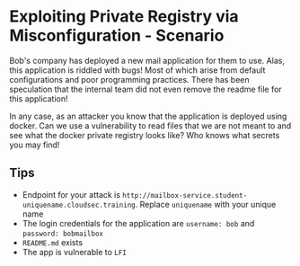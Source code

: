 # Exploiting Private Registry via Misconfiguration - Scenario

Bob's company has deployed a new mail application for them to use. Alas, this application is riddled with bugs! Most of which arise from default configurations and poor programming practices. There has been speculation that the internal team did not even remove the readme file for this application!

In any case, as an attacker you know that the application is deployed using docker. Can we use a vulnerability to read files that we are not meant to and see what the docker private registry looks like? Who knows what secrets you may find!

## Tips

* Endpoint for your attack is `http://mailbox-service.student-uniquename.cloudsec.training`. Replace `uniquename` with your unique name
* The login credentials for the application are `username: bob` and `password: bobmailbox`
* `README.md` exists
* The app is vulnerable to `LFI`